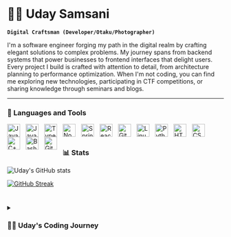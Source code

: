 # 🏄‍♂️ Uday Samsani

**`Digital Craftsman (Developer/Otaku/Photographer)`**

I'm a software engineer forging my path in the digital realm by crafting elegant solutions to complex problems. My journey spans from backend systems that power businesses to frontend interfaces that delight users. Every project I build is crafted with attention to detail, from architecture planning to performance optimization. When I'm not coding, you can find me exploring new technologies, participating in CTF competitions, or sharing knowledge through seminars and blogs.

---

### 🧰 Languages and Tools


<img align="left" alt="JavaScript" width="30px" style="padding-right:10px;" src="https://cdn.jsdelivr.net/gh/devicons/devicon/icons/javascript/javascript-plain.svg" />
<img align="left" alt="Java" width="30px" style="padding-right:10px;" src="https://cdn.jsdelivr.net/gh/devicons/devicon/icons/java/java-original.svg"/>
<img align="left" alt="TypeScript" width="30px" style="padding-right:10px;" src="https://cdn.jsdelivr.net/gh/devicons/devicon/icons/typescript/typescript-plain.svg" />
<img align="left" alt="NodeJS" width="30px" style="padding-right:10px;" src="https://cdn.jsdelivr.net/gh/devicons/devicon/icons/nodejs/nodejs-original.svg" />
<img align="left" alt="Spring" width="30px" style="padding-right:10px;" src="https://cdn.jsdelivr.net/gh/devicons/devicon/icons/spring/spring-original.svg" />
<img align="left" alt="React" width="30px" style="padding-right:10px;" src="https://cdn.jsdelivr.net/gh/devicons/devicon/icons/react/react-original.svg" />
<img align="left" alt="Git" width="30px" style="padding-right:10px;" src="https://cdn.jsdelivr.net/gh/devicons/devicon/icons/git/git-original.svg" />
<img align="left" alt="Linux" width="30px" style="padding-right:10px;" src="https://cdn.jsdelivr.net/gh/devicons/devicon/icons/linux/linux-original.svg" />
<img align="left" alt="Python" width="30px" style="padding-right:10px;" src="https://cdn.jsdelivr.net/gh/devicons/devicon/icons/python/python-plain.svg" />
<img align="left" alt="HTML" width="30px" style="padding-right:10px;" src="https://cdn.jsdelivr.net/gh/devicons/devicon/icons/html5/html5-plain.svg" />
<img align="left" alt="CSS" width="30px" style="padding-right:10px;" src="https://cdn.jsdelivr.net/gh/devicons/devicon/icons/css3/css3-plain.svg" />
<img align="left" alt="C++" width="30px" style="padding-right:10px;" src="https://cdn.jsdelivr.net/gh/devicons/devicon/icons/cplusplus/cplusplus-line.svg" />
<img align="left" alt="Bash" width="30px" style="padding-right:10px;" src="https://cdn.jsdelivr.net/gh/devicons/devicon/icons/bash/bash-original.svg" />
<img align="left" alt="GitHub" width="30px" style="padding-right:10px;" src="https://cdn.jsdelivr.net/gh/devicons/devicon/icons/github/github-original.svg" />
<br />

#

### 📊 Stats

![Uday's GitHub stats](https://github-readme-stats.vercel.app/api?username=uday-samsani&show_icons=true&theme=gruvbox)

[![GitHub Streak](https://github-readme-streak-stats.herokuapp.com?user=uday-samsani&theme=gruvbox)](https://git.io/streak-stats)

#

<details>
 <summary><h3>👨‍💻 Uday's Coding Journey</h3></summary>
  My coding journey began with a simple webpage at 14. That first rush of creating something functional from nothing but logic hooked me instantly. I wasn't just writing code; I was building products that solved problems.
  While others completed assignments, I reimagined them with extra features and polished interfaces. Weekends became sacred product-building time, creating everything from custom RSS readers to local transit trackers. None made me famous, but each taught me about creating solutions to real problems.
  The excitement of building from scratch never faded. Recently, this passion led to projects like Dokusho and the Cloudinary Obsidian plugin, which started as personal tools but now help thousands of users daily. There's no better feeling than knowing something you built makes someone's day a little better.
  Now at Lambton College, I'm combining my product-building obsession with formal education in Full Stack Development—fueling the next generation of ideas I can't wait to build.

[website]: https://udaysamsani.com
